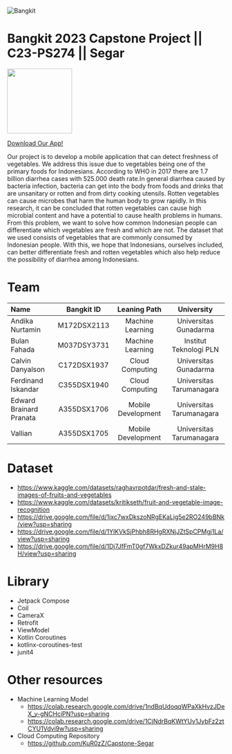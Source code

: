 ![Bangkit](https://lh3.googleusercontent.com/fife/APg5EOYWuAve0_tMj9njwHD3fdUL7yWleqYtp3klF0huQ_vbsyBO-WWCY7AZSpCkaRH-7RVlW-n3dIkY_fX3ClA7O5L8Tr-gfLoXlI5rbA33FcR22AMVmeabrgf216VW7UIYnyTdqLlAHNI1S5iYQyzBv_0GSD2ul71IKy5qBDXxt6XZwkxgQb11T-lKKRcOh3S3HZF6PTcAzFfbWjFFeG4dbD2tR3MgKubdhkx2peSCu5HQSLCejeuDeZUMdsYMXe_cASOuTYJnxMs1rNfsSVYBKPzCbclG9elrHVEx61N-iuKNpOTlz8BhJiFsxI8RvJgV5w24lXb7dkcdaX2dXs6CGh-bxCHh247ZZqDzJssKvbMylulJJR3FihxaCpCchgQs-WhSc60zBmUic6Pgc15Bdf4z5ycA17Dkaw2XRR1Tjlse8iOaTtW52AujD4YdjMiEs2M44pVoGe9df0Xt26jo4LBlV7sL-0-Iov7L5HzjpA0AHpcjR9YxCz7W6s8k8Q7KTz-ePnZE7nBOD1i6yHSFYj3z79GntZWuzSHGvjjKEeK04z3b6g9vfitt_yGqHz5fNN7BLxcHUvJkgR-kddezZJWvS5pZvnRgzid50OzUGhhXkeqJ1eB6cfgZxSxXFlJBlMp_wUXJvrHV0oHNjnqXgmdezrdBcDc1fe04fUEjwUTSR_FtRPuOgA7nO7ee-eTF7qucbVgsqj89sL1vQWxC36z4FvrsGt3rVtOOpX_PEvGUj32omznozbTnZ34duDFJYE6GmShrmrYKI8p7mNtkkCHv6NGYlJ3J9cxs1ImqtImIL5twL1HuIifga-IIfvZBzPK_WMHQrPRzCNA4f4HEQ65d9XaJSsH-BapT0CHk0fxcz0kzpAf5Kou-LSoCQpBJnwRhaPujzXVxtd5ahy0QsdKeRn71i16WJExm84GSsD--_5eAu0U_-qEPhm4tBdyeqbMePlo6r_nKquPD2pCAOhr2vf3yVyFbjToVYEoff3pqq4PtytrZg2RC3MG5_06IvmBPs5WaZKfcFfkjzjV3BhXM1pvcoBxt32ejol2qsVrm0ldTd91D9yl0nCFzpavm1iZsuJFQBAk6q6dC9kw1Rddd2voX2vQQbzTju_ObsL9SxaLtxHv6fxAda8CpsWAXKZ0bqdSPKaO8sNnfVK9A8yqEWQwFBj7OuO2VIQRHtTEYziL8ZkgeUaDoIK_XKeqNkxmisBi6V3d3CbiR4ICisImB6ofaTPsbu6AkJYPfQ_WkY2tFRGWvRm3v1KVVRAbbaBpmxoPZDzJYKrWF6APMhCHokbrevklBJ-kqf1A97pvTqchMwbV3EPTNNp864a6AfX3vOpzcM_EN7OsRRk5c5bxGB3EOxw8VA_z56Df9g9SNjFFbnRzDXa44bpP_55ME1YhQnmXb9Ed03Y2VMeewDEkcx9j5La3-7ZzIaZ3S1rS1OVt7Dz877FgnY01uYxXaq7mrqfVKPS4gY1XJQYITf91qZjutlNzAkgNCpTt4R2h192MPlfraluDywk6bdt1-2DtsZA=w1920-h979)

# Bangkit 2023 Capstone Project || C23-PS274 || Segar

<img src="https://lh3.googleusercontent.com/fife/APg5EOY3TZEyrZkHIr3656eCgcqiEdAcaf73pXsJr1JS9TZ89H2LqnCyfqtcA7c-8cjmRbJWH0mDfdSCercX1Scx2yF8jxqgv-aSZwC9zVYOtfUG7mjlllhF8umfN8pr0k7cLxAado_DGwY5wujugKjAh6mZSrLHeCWhFh4hhPoRJAIus-2AVlhlcWxbLT_8nFGXi3GKDmJ-wC253Az3RIdUL3ygLyvfCD4PDbYRZxOMQaEdMbqmjbdRCQa1cra0MpZWaK9GGCNHlulr5RZK8npwGoOZv3WhQSLL-d_hAXsBYQECyGWTScP61jR2aGz-cwSfG6ZhdlcTj_vAQufFKggJzUI5LeglO3SheZbteE5v1oNbWFnFxeklmPFrO4Lo4RnJep9zYlxUNMkWW5SEaTnppcdbN6eKf_pPrFSHvznz7M8dcqVAlTjlUiE292JGdSiaoEDltKdrvxjw4VeNrBA2G-XuT0wgZ_EDv2z-pTxROm7qGnFJOwqxdtGMYBKHcBGK-pNTrddgUPpEfTkEQfidMdi1SdmkX4J-u7EisXLHB9QQlW8CB2OV0eJCVsMKDUgXMjqDJJoDMV-gj3tp1pQw2PWu0KkSTPLgRkRxvDz0J4S5Npxm8iVZ4CYslaa4epm6ot-oPd0Vn4JLzLBy4bwRodz-JTJqO-LgpPH7JDU7ZKxAEWFt2uTW3rCJE6fhnPMReshzWfAj7sNAo-P6JJEtDhkWeQXwCvPAJVPUMKX_q2AQ6qQV0pBbwQ6Ph6Epf9RZj2q_u8rxURnCeFat8SxZsAWGXaGHGSmRb9Zx7Lr_eknDmOSbxJdSeavjfbpZCsxMsialRsk4yLRtXv2koZ-si7iX9qnso6DDOW72hnAPqVkrDH6u8e-5G3uDQho9P6R-3U8BIq81WIpA0YF8KKS-VtpWRULeduH6_Liw3fqssgPQ9pLpdWisArHeT59q5rubkahuAAFajcYvQSwEWPXtihAHedknFqDFm_2chIndHTpJuVMRhcf9j_cJIh2K7f8wi81S0EgN9UyIHkEJebXTPz9uEyxLWCiqpLjPY0ckw-wS06Y9v5fkZN7YqiBDcVIV_P6QQsAM1Afo2UYptc0L9WPQZXBFCj_g-JtC2j-tiUmY2ZTTkQlEnSBAtjRaj4jeQcvW1cA-R-i7UgJ09KrfGWwuz7Tm8NSmXw9WaDKXkeTbiZVECrCf3QDAblFPnbSMeSTBcqinc5mItJOMeCnKhAeSVrxGEEoEXPrz9UDh_a78W1V41eIFMY41V912HtBacHIm1qtb3MOjfzvif9LaUz-FE-8svbXNKjXe5ivOZG4B1pgPYEpfucBuXWULjvwYtBoRRwApMyNcQ_UHZvXu65Xe1xYS8HtWepSmt6CAy8cXm1Yo73fvbKcwtTFIKpcunqttSChRUSihciKB1DKbLls20D1SHCMHtEsg1yY0jzG9RT_KC6SdrzuzDUpMJ2wLtOGT2BaoIWX-m1LFdmrb5I_mWjaeJJtssYVWOeALQ66jdBRP252GEkLTXhHEh684TuO0mZcS-dKeITnAIRN4Vm2MIGVQawLqMlZsXSFiMJ8=w1258-h979" height="150">

[Download Our App!](https://drive.google.com/file/d/1OthgVxHDGhOgRXQ8LAgGLNHCC7Fhtskc/view?usp=sharing)

Our project is to develop a mobile application that can detect freshness of vegetables. We address this issue due to vegetables being one of the primary foods for Indonesians. According to WHO in 2017 there are 1.7 billion diarrhea cases with 525.000 death rate.In general diarrhea caused by bacteria infection, bacteria can get into the body from foods and drinks that are unsanitary or rotten and  from dirty cooking utensils. Rotten vegetables can cause microbes that harm the human body to grow rapidly. In this research, it can be concluded that rotten vegetables can cause high microbial content and have a potential to cause health problems in humans. From this problem, we want to  solve how common Indonesian people can differentiate which vegetables are fresh and which are not. The dataset that we used consists of vegetables that are commonly consumed by Indonesian people. With this, we hope that Indonesians, ourselves included, can better differentiate fresh and rotten vegetables which also help reduce the possibility of diarrhea among Indonesians.

# Team

Name | Bangkit ID | Leaning Path | University
:---|:---:|:---:|:---:
Andika Nurtamin | M172DSX2113 | Machine Learning | Universitas Gunadarma
Bulan Fahada | M037DSY3731 | Machine Learning | Institut Teknologi PLN
Calvin Danyalson | C172DSX1937 | Cloud Computing | Universitas Gunadarma
Ferdinand Iskandar | C355DSX1940 | Cloud Computing | Universitas Tarumanagara
Edward Brainard Pranata | A355DSX1706 | Mobile Development | Universitas Tarumanagara
Vallian | A355DSX1705 | Mobile Development | Universitas Tarumanagara

# Dataset 
- https://www.kaggle.com/datasets/raghavrpotdar/fresh-and-stale-images-of-fruits-and-vegetables
- https://www.kaggle.com/datasets/kritikseth/fruit-and-vegetable-image-recognition
- https://drive.google.com/file/d/1jxc7wxDkszoNRgEKaLjg5e2RO249bBNk/view?usp=sharing
- https://drive.google.com/file/d/1YlKVkSjPhbh8RHgRXNjJZtSpCPMgj1La/view?usp=sharing
- https://drive.google.com/file/d/1Dj7JfFmT0gf7WkxDZkur49apMHrM9H8H/view?usp=sharing

# Library
- Jetpack Compose
- Coil
- CameraX
- Retrofit
- ViewModel
- Kotlin Coroutines
- kotlinx-coroutines-test
- junit4

# Other resources
* Machine Learning Model
  - https://colab.research.google.com/drive/1ndBqUdoqqWPaXkHvzJDeX_y-gNCHciPN?usp=sharing
  - https://colab.research.google.com/drive/1CjNdrBqKWtYUv1JybFz2ztCYU1Vdvi9w?usp=sharing
* Cloud Computing Repository
  - https://github.com/KuR0zZ/Capstone-Segar
